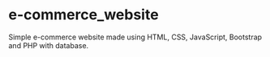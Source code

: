 # e-commerce_website
Simple e-commerce website made using HTML, CSS, JavaScript, Bootstrap and PHP with database.
